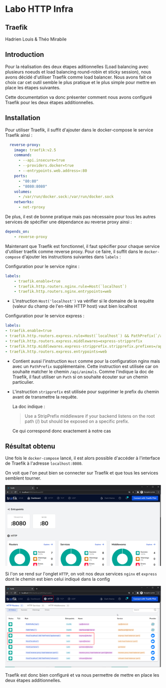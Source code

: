 # Labo HTTP Infra

## Traefik

Hadrien Louis & Théo Mirabile

## Introduction

Pour la réalisation des deux étapes aditionnelles (Load balancing avec plusieurs noeuds et load balancing round-robin et sticky session), nous avons décidé d'utiliser Traefik comme load balancer. Nous avons fait ce choix car cet outil semble le plus pratique et le plus simple pour mettre en place les étapes suivantes.

Cette documentation va donc présenter comment nous avons configuré Traefik pour les deux étapes additionnelles.

## Installation

Pour utiliser Traefik, il suffit d'ajouter dans le docker-compose le service Traefik ainsi :

```yml
  reverse-proxy:
    image: traefik:v2.5
    command: 
      - --api.insecure=true 
      - --providers.docker=true
      - --entrypoints.web.address=:80
    ports:
      - "80:80"
      - "8080:8080"
    volumes:
      - /var/run/docker.sock:/var/run/docker.sock
    networks:
      - net-rproxy 
```

De plus, il est de bonne pratique mais pas nécessaire pour tous les autres services de spécifier une dépendance au reverse proxy ainsi :

```yml
depends_on:
    - reverse-proxy
```

Maintenant que Traefik est fonctionnel, il faut spécifier pour chaque service d'utiliser traefik comme reverse proxy.
Pour ce faire, il suffit dans le `docker-compose` d'ajouter les instructions suivantes dans `labels` :

Configuration pour le service nginx :
```yml
labels:
    - traefik.enable=true
    - traefik.http.routers.nginx.rule=Host(`localhost`)
    - traefik.http.routers.nginx.entrypoints=web
```

- L'instruction `Host('localhost')` va vérifier si le domaine de la requête (valeur du champ de l'en-tête HTTP host) vaut bien localhost

Configuration pour le service express :
```yml
labels:
- traefik.enable=true
- traefik.http.routers.express.rule=Host(`localhost`) && PathPrefix(`/api/animals`)
- traefik.http.routers.express.middlewares=express-stripprefix
- traefik.http.middlewares.express-stripprefix.stripprefix.prefixes=/api/animals
- traefik.http.routers.express.entrypoints=web
```
- Contient aussi l'instruction `Host` comme pour la configuration nginx mais avec un `PathPrefix` supplémentaire. Cette instruction est utilisée car on souhaite matcher le chemin `/api/animals`. Comme l'indique la doc de Traefik, il faut utiliser un `Path` si on souhaite écouter sur un chemin particulier.
- L'instruction `stripprefix` est utilisée pour supprimer le prefix du chemin avant de transmettre la requête.

    La doc indique : 
    > Use a StripPrefix middleware if your backend listens on the root path (/) but should be exposed on a specific prefix.

    Ce qui correspond donc exactement à notre cas

## Résultat obtenu

Une fois le `docker-compose` lancé, il est alors possible d'accéder à l'interface de Traefik à l'adresse `localhost:8080`. 

On voit que l'on peut bien se connecter sur Traefik et que tous les services semblent tourner.

![Résultat](figures/traefik_homepage.png)

Si l'on se rend sur l'onglet `HTTP`, on voit nos deux services `nginx` et `express` dont le chemin est bien celui indiqué dans la config

![Résultat](figures/traefik_path.png)

Traefik est donc bien configuré et va nous permettre de mettre en place les deux étapes additionnelles.

